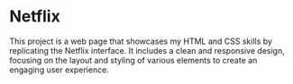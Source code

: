 # Netflix
This project is a web page that showcases my HTML and CSS skills by replicating the Netflix interface. It includes a clean and responsive design, focusing on the layout and styling of various elements to create an engaging user experience.
